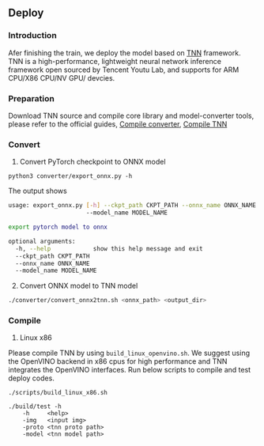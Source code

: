 ## Deploy

### Introduction
Afer finishing the train, we deploy the model based on [TNN](https://github.com/Tencent/TNN) framework. TNN is a high-performance, lightweight neural network inference framework open sourced by Tencent Youtu Lab, and supports for ARM CPU/X86 CPU/NV GPU/ devcies.

### Preparation

Download TNN source and compile core library and model-converter tools, please refer to the official guides, [Compile converter](https://github.com/Tencent/TNN/blob/master/doc/en/user/convert_en.md), [Compile TNN](https://github.com/Tencent/TNN/blob/master/doc/en/user/compile_en.md)

### Convert
1. Convert PyTorch checkpoint to ONNX model
```
python3 converter/export_onnx.py -h
```
The output shows
``` bash
usage: export_onnx.py [-h] --ckpt_path CKPT_PATH --onnx_name ONNX_NAME
                      --model_name MODEL_NAME

export pytorch model to onnx

optional arguments:
  -h, --help            show this help message and exit
  --ckpt_path CKPT_PATH
  --onnx_name ONNX_NAME
  --model_name MODEL_NAME
```

2. Convert ONNX model to TNN model

``` bash
./converter/convert_onnx2tnn.sh <onnx_path> <output_dir>
```

### Compile

1. Linux x86

Please compile TNN by using `build_linux_openvino.sh`. We suggest using the OpenVINO backend in x86 cpus for high performance and TNN integrates the OpenVINO interfaces.
Run below scripts to compile and test deploy codes.
```
./scripts/build_linux_x86.sh

./build/test -h
    -h     <help>
    -img   <input img>
    -proto <tnn proto path>
    -model <tnn model path>

```



